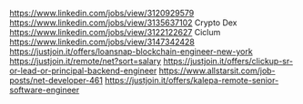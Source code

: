 https://www.linkedin.com/jobs/view/3120929579
https://www.linkedin.com/jobs/view/3135637102 Crypto Dex
https://www.linkedin.com/jobs/view/3122122627 Ciclum
https://www.linkedin.com/jobs/view/3147342428
https://justjoin.it/offers/loansnap-blockchain-engineer-new-york
https://justjoin.it/remote/net?sort=salary
https://justjoin.it/offers/clickup-sr-or-lead-or-principal-backend-engineer
https://www.allstarsit.com/job-posts/net-developer-461
https://justjoin.it/offers/kalepa-remote-senior-software-engineer
